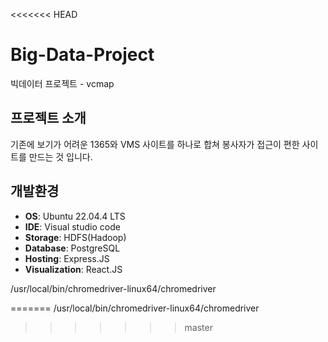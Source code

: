 <<<<<<< HEAD

# Big-Data-Project

빅데이터 프로젝트 - vcmap

## 프로젝트 소개
기존에 보기가 어려운 1365와 VMS 사이트를 하나로 합쳐 봉사자가 접근이 편한 사이트를 만드는 것 입니다.
<br>

## 개발환경

- **OS**: Ubuntu 22.04.4 LTS
- **IDE**: Visual studio code
- **Storage**: HDFS(Hadoop)
- **Database**: PostgreSQL
- **Hosting**: Express.JS
- **Visualization**: React.JS

/usr/local/bin/chromedriver-linux64/chromedriver

=======
/usr/local/bin/chromedriver-linux64/chromedriver
>>>>>>> master

